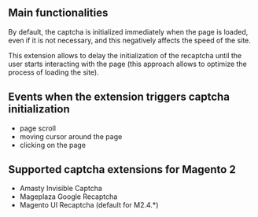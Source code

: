 ## Main functionalities
By default, the captcha is initialized immediately when the page is loaded, even if it is not necessary, and this negatively affects the speed of the site.

This extension allows to delay the initialization of the recaptcha until the user starts interacting with the page (this approach allows to optimize the process of loading the site).

## Events when the extension triggers captcha initialization
- page scroll
- moving cursor around the page
- clicking on the page

## Supported captcha extensions for Magento 2
- Amasty Invisible Captcha
- Mageplaza Google Recaptcha
- Magento UI Recaptcha (default for M2.4.*)
